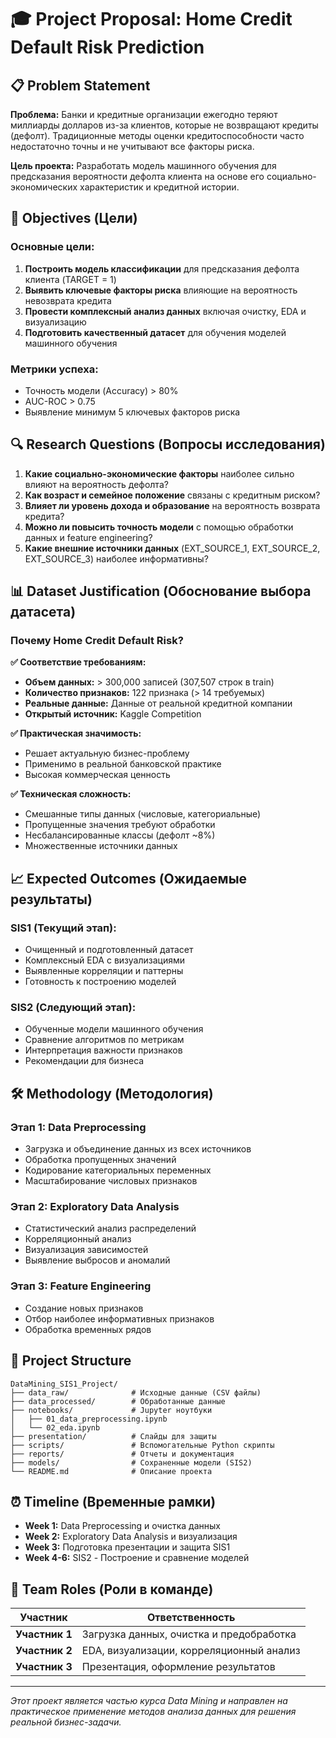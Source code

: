# 🎓 Project Proposal: Home Credit Default Risk Prediction

## 📋 Problem Statement

**Проблема:** Банки и кредитные организации ежегодно теряют миллиарды долларов из-за клиентов, которые не возвращают кредиты (дефолт). Традиционные методы оценки кредитоспособности часто недостаточно точны и не учитывают все факторы риска.

**Цель проекта:** Разработать модель машинного обучения для предсказания вероятности дефолта клиента на основе его социально-экономических характеристик и кредитной истории.

## 🎯 Objectives (Цели)

### Основные цели:
1. **Построить модель классификации** для предсказания дефолта клиента (TARGET = 1)
2. **Выявить ключевые факторы риска** влияющие на вероятность невозврата кредита
3. **Провести комплексный анализ данных** включая очистку, EDA и визуализацию
4. **Подготовить качественный датасет** для обучения моделей машинного обучения

### Метрики успеха:
- Точность модели (Accuracy) > 80%
- AUC-ROC > 0.75
- Выявление минимум 5 ключевых факторов риска

## 🔍 Research Questions (Вопросы исследования)

1. **Какие социально-экономические факторы** наиболее сильно влияют на вероятность дефолта?
2. **Как возраст и семейное положение** связаны с кредитным риском?
3. **Влияет ли уровень дохода и образование** на вероятность возврата кредита?
4. **Можно ли повысить точность модели** с помощью обработки данных и feature engineering?
5. **Какие внешние источники данных** (EXT_SOURCE_1, EXT_SOURCE_2, EXT_SOURCE_3) наиболее информативны?

## 📊 Dataset Justification (Обоснование выбора датасета)

### Почему Home Credit Default Risk?

**✅ Соответствие требованиям:**
- **Объем данных:** > 300,000 записей (307,507 строк в train)
- **Количество признаков:** 122 признака (> 14 требуемых)
- **Реальные данные:** Данные от реальной кредитной компании
- **Открытый источник:** Kaggle Competition

**✅ Практическая значимость:**
- Решает актуальную бизнес-проблему
- Применимо в реальной банковской практике
- Высокая коммерческая ценность

**✅ Техническая сложность:**
- Смешанные типы данных (числовые, категориальные)
- Пропущенные значения требуют обработки
- Несбалансированные классы (дефолт ~8%)
- Множественные источники данных

## 📈 Expected Outcomes (Ожидаемые результаты)

### SIS1 (Текущий этап):
- Очищенный и подготовленный датасет
- Комплексный EDA с визуализациями
- Выявленные корреляции и паттерны
- Готовность к построению моделей

### SIS2 (Следующий этап):
- Обученные модели машинного обучения
- Сравнение алгоритмов по метрикам
- Интерпретация важности признаков
- Рекомендации для бизнеса

## 🛠️ Methodology (Методология)

### Этап 1: Data Preprocessing
- Загрузка и объединение данных из всех источников
- Обработка пропущенных значений
- Кодирование категориальных переменных
- Масштабирование числовых признаков

### Этап 2: Exploratory Data Analysis
- Статистический анализ распределений
- Корреляционный анализ
- Визуализация зависимостей
- Выявление выбросов и аномалий

### Этап 3: Feature Engineering
- Создание новых признаков
- Отбор наиболее информативных признаков
- Обработка временных рядов

## 📁 Project Structure

```
DataMining_SIS1_Project/
├── data_raw/              # Исходные данные (CSV файлы)
├── data_processed/        # Обработанные данные
├── notebooks/             # Jupyter ноутбуки
│   ├── 01_data_preprocessing.ipynb
│   └── 02_eda.ipynb
├── presentation/          # Слайды для защиты
├── scripts/               # Вспомогательные Python скрипты
├── reports/               # Отчеты и документация
├── models/                # Сохраненные модели (SIS2)
└── README.md              # Описание проекта
```

## ⏰ Timeline (Временные рамки)

- **Week 1:** Data Preprocessing и очистка данных
- **Week 2:** Exploratory Data Analysis и визуализация
- **Week 3:** Подготовка презентации и защита SIS1
- **Week 4-6:** SIS2 - Построение и сравнение моделей

## 👥 Team Roles (Роли в команде)

| Участник | Ответственность |
|----------|-----------------|
| **Участник 1** | Загрузка данных, очистка и предобработка |
| **Участник 2** | EDA, визуализации, корреляционный анализ |
| **Участник 3** | Презентация, оформление результатов |

---

*Этот проект является частью курса Data Mining и направлен на практическое применение методов анализа данных для решения реальной бизнес-задачи.*
